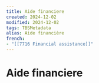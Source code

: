 ```yaml
---
title: Aide financiere
created: 2024-12-02
modified: 2024-12-02
tags: TBSMetadata
alias: Aide financière
french:
- "[[7716 Financial assistance]]"
---
```

# Aide financiere
